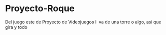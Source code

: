 # Proyecto-Roque
Del juego este de Proyecto de Videojuegos II
va de una torre o algo, asi que gira y todo
